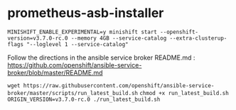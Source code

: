 # prometheus-asb-installer

`MINISHIFT_ENABLE_EXPERIMENTAL=y minishift start --openshift-version=v3.7.0-rc.0 --memory 4GB --service-catalog --extra-clusterup-flags "--loglevel 1 --service-catalog"`

Follow the directions in the ansible service broker README.md : https://github.com/openshift/ansible-service-broker/blob/master/README.md

`wget https://raw.githubusercontent.com/openshift/ansible-service-broker/master/scripts/run_latest_build.sh`
`chmod +x run_latest_build.sh`
`ORIGIN_VERSION=v3.7.0-rc.0 ./run_latest_build.sh`
